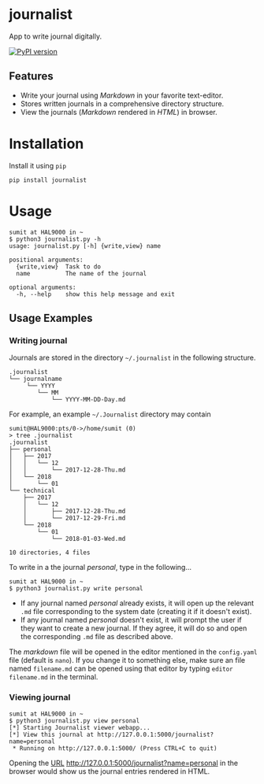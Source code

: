 # journalist
App to write journal digitally. 

[![PyPI version](https://badge.fury.io/py/journalist.svg)](https://badge.fury.io/py/journalist)

## Features

- Write your journal using _Markdown_ in your favorite text-editor.
- Stores written journals in a comprehensive directory structure.
- View the journals (_Markdown_ rendered in _HTML_) in browser.

# Installation

Install it using `pip`
```console
pip install journalist
```

# Usage 

```console
sumit at HAL9000 in ~ 
$ python3 journalist.py -h
usage: journalist.py [-h] {write,view} name

positional arguments:
  {write,view}  Task to do
  name          The name of the journal

optional arguments:
  -h, --help    show this help message and exit
```

## Usage Examples

### Writing journal

Journals are stored in the directory `~/.journalist` in the following structure.

```console
.journalist
└── journalname
     └── YYYY
        └── MM
            └── YYYY-MM-DD-Day.md
```

For example, an example `~/.Journalist` directory may contain
```console
sumit@HAL9000:pts/0->/home/sumit (0) 
> tree .journalist 
.journalist
├── personal
│   ├── 2017
│   │   └── 12
│   │       └── 2017-12-28-Thu.md
│   └── 2018
│       └── 01
└── technical
    ├── 2017
    │   └── 12
    │       ├── 2017-12-28-Thu.md
    │       └── 2017-12-29-Fri.md
    └── 2018
        └── 01
            └── 2018-01-03-Wed.md

10 directories, 4 files
```

To write in a the journal _personal_, type in the following...
```console
sumit at HAL9000 in ~
$ python3 journalist.py write personal
```

- If any journal named _personal_ already exists, it will open up the relevant `.md` file corresponding to the system date (creating it if it doesn't exist).
- If any journal named _personal_ doesn't exist, it will prompt the user if they want to create a new journal. If they agree, it will do so and open the corresponding `.md` file as described above.

The _markdown_ file will be opened in the editor mentioned in the `config.yaml` file (default is `nano`). If you change it to something else, make sure an file named `filename.md` can be opened using that editor by typing `editor filename.md` in the terminal.

### Viewing journal

```console
sumit at HAL9000 in ~ 
$ python3 journalist.py view personal 
[*] Starting Journalist viewer webapp...
[*] View this journal at http://127.0.0.1:5000/journalist?name=personal
 * Running on http://127.0.0.1:5000/ (Press CTRL+C to quit)
```

Opening the [URL](http://127.0.0.1:5000/journalist?name=personal) http://127.0.0.1:5000/journalist?name=personal in the browser would show us the journal entries rendered in HTML.
